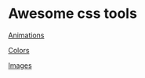 # Awesome css tools

[Animations](pages/animations.md)

[Colors](pages/colors.md)

[Images](pages/images.md)
